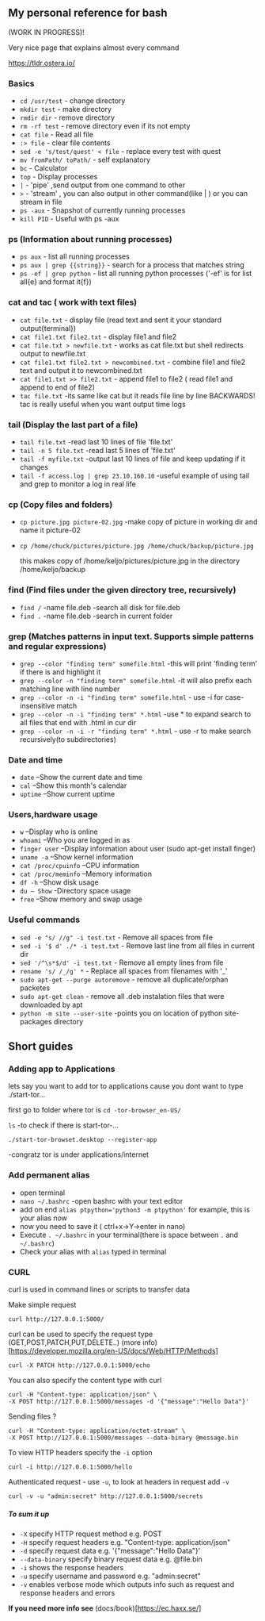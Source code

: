 ## My personal reference for bash
(WORK IN PROGRESS)!

Very nice page that explains almost every command

https://tldr.ostera.io/

### Basics

- `cd /usr/test` - change directory
- `mkdir test`   - make directory
- `rmdir dir`    - remove directory
- `rm -rf test`  - remove directory even if its not empty
- `cat file` - Read all file
- `:> file`  - clear file contents
- `sed -e 's/test/quest' < file`  - replace every test with quest
- `mv fromPath/ toPath/`    - self explanatory 
- `bc`       - Calculator
- `top`      - Display processes
- `|`        - 'pipe' ,send output from one command to other
- `>`        - 'stream' , you can also output in other command(like | ) or you can stream in file
- `ps -aux`  - Snapshot of currently running processes
- `kill PID` - Useful with ps -aux 

### ps (Information about running processes)
- `ps aux` - list all running processes
- `ps aux | grep {{string}}` - search for a process that matches string
- `ps -ef | grep python` - list all running python processes ('-ef' is for list all{e} and format it{f})

### cat and tac ( work with text files)
- `cat file.txt`               - display file (read text and sent it your standard output{terminal})
- `cat file1.txt file2.txt`    - display file1 and file2
- `cat file.txt > newfile.txt` - works as cat file.txt but shell redirects output to newfile.txt
- `cat file1.txt file2.txt > newcombined.txt` - combine file1 and file2 text and output it to newcombined.txt
- `cat file1.txt >> file2.txt` - append file1 to file2 ( read file1 and append to end of file2)
- `tac file.txt` -its same like cat but it reads file line by line BACKWARDS!
                  tac is really useful when you want output time logs 

### tail (Display the last part of a file)
- `tail file.txt`       -read last 10 lines of file 'file.txt'
- `tail -n 5 file.txt`  -read last 5 lines of 'file.txt'
- `tail -f myfile.txt`  -output last 10 lines of file and keep updating if it changes
- `tail -f access.log | grep 23.10.160.10`  -useful example of using tail and grep to monitor a log in real life

### cp (Copy files and folders)
- `cp picture.jpg picture-02.jpg` -make copy of picture in working dir and name it picture-02
- `cp /home/chuck/pictures/picture.jpg /home/chuck/backup/picture.jpg`
   
   this makes copy of /home/keljo/pictures/picture.jpg in the directory /home/keljo/backup

### find (Find files under the given directory tree, recursively)
- `find /` -name file.deb -search all disk for file.deb
- `find .` -name file.deb -search in current folder

### grep (Matches patterns in input text. Supports simple patterns and regular expressions)
- `grep --color "finding term" somefile.html`       -this will print 'finding term' if there is and highlight it
- `grep --color -n "finding term" somefile.html`    -it will also prefix each matching line with line number
- `grep --color -n -i "finding term" somefile.html` - use -i for case-insensitive match
- `grep --color -n -i "finding term" *.html`        -use * to expand search to all files that end with .html in cur dir
- `grep --color -n -i -r "finding term" *.html`     - use -r to make search recursively(to subdirectories)


### Date and time
- `date`   –Show the current date and time
- `cal`    –Show this month's calendar
- `uptime` –Show current uptime

### Users,hardware usage
- `w`           –Display who is online
- `whoami`      –Who you are logged in as
- `finger user` –Display information about user (sudo apt-get install finger)
- `uname -a`    –Show kernel information
- `cat /proc/cpuinfo` –CPU information
- `cat /proc/meminfo` –Memory information
- `df -h`       –Show disk usage
- `du – Show`   -Directory space usage
- `free`        –Show memory and swap usage

### Useful commands
- `sed -e "s/ //g" -i test.txt` - Remove all spaces from file
- `sed -i '$ d' ./* -i test.txt` - Remove last line from all files in current dir
- `sed '/^\s*$/d' -i test.txt` - Remove all empty lines from file
- `rename 's/ /_/g' *` - Replace all spaces from filenames with '_'
- `sudo apt-get --purge autoremove` - remove all duplicate/orphan packetes
- `sudo apt-get clean` - remove all .deb instalation files that were downloaded by apt
- `python -m site --user-site` -points you on location of python site-packages directory 

## Short guides
### Adding app to Applications
lets say you want to add tor to applications cause you dont want to type ./start-tor...

first go to folder where tor is
`cd -tor-browser_en-US/`

`ls` -to check if there is start-tor-...

`./start-tor-browset.desktop --register-app`

-congratz tor is under applications/internet

### Add permanent alias
- open terminal
- `nano ~/.bashrc` -open bashrc with your text editor
- add on end  `alias ptpython='python3 -m ptpython'` for example, this is your alias now
- now you need to save it ( ctrl+x->Y->enter in nano)
- Execute `. ~/.bashrc` in your terminal(there is space between `.` and `~/.bashrc`)
- Check your alias with `alias` typed in terminal


### CURL

curl is used in command lines or scripts to transfer data


Make simple request
```
curl http://127.0.0.1:5000/
```

curl can be used to specify the request type (GET,POST,PATCH,PUT,DELETE..) (more info)[https://developer.mozilla.org/en-US/docs/Web/HTTP/Methods]
```
curl -X PATCH http://127.0.0.1:5000/echo
```

You can also specify the content type with curl
```
curl -H "Content-type: application/json" \
-X POST http://127.0.0.1:5000/messages -d '{"message":"Hello Data"}'
```

Sending files ?
```
curl -H "Content-type: application/octet-stream" \
-X POST http://127.0.0.1:5000/messages --data-binary @message.bin
```

To view HTTP headers specify the `-i` option
```
curl -i http://127.0.0.1:5000/hello
```

Authenticated request - use `-u`, to look at headers in request add `-v` 
```
curl -v -u "admin:secret" http://127.0.0.1:5000/secrets
```

##### To sum it up
* `-X` 	specify HTTP request method e.g. POST
* `-H` 	specify request headers e.g. "Content-type: application/json"
* `-d` 	specify request data e.g. '{"message":"Hello Data"}'
* `--data-binary` 	specify binary request data e.g. @file.bin
* `-i` 	shows the response headers
* `-u`	specify username and password e.g. "admin:secret"
* `-v` 	enables verbose mode which outputs info such as request and response headers and errors


**If you need more info see** (docs/book)[https://ec.haxx.se/]

